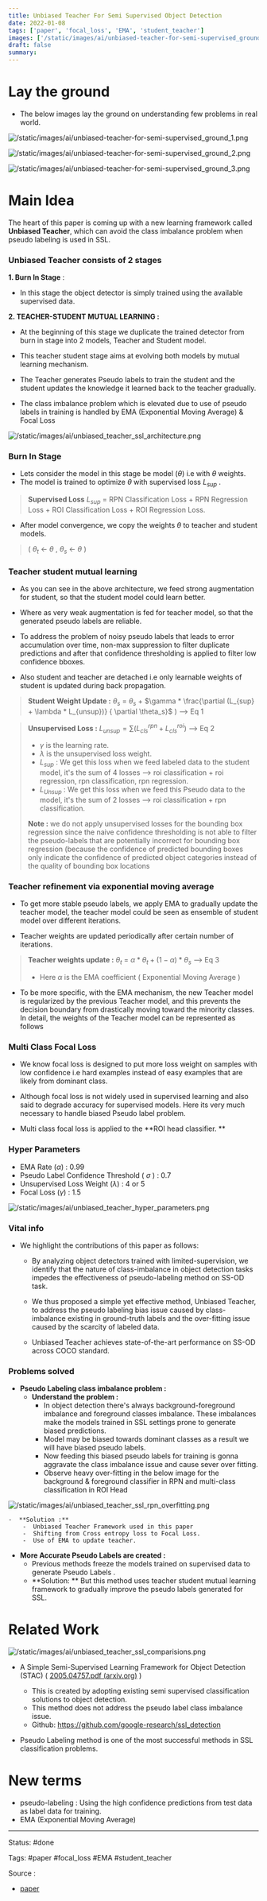```yaml
---
title: Unbiased Teacher For Semi Supervised Object Detection
date: 2022-01-08
tags: ['paper', 'focal_loss', 'EMA', 'student_teacher']
images: ['/static/images/ai/unbiased-teacher-for-semi-supervised_ground_1.png']
draft: false
summary: 
---
```

# Lay the ground
- The below images lay the ground on understanding few problems in real world. 


![/static/images/ai/unbiased-teacher-for-semi-supervised_ground_1.png](/static/images/ai/unbiased-teacher-for-semi-supervised_ground_1.png)



![/static/images/ai/unbiased-teacher-for-semi-supervised_ground_2.png](/static/images/ai/unbiased-teacher-for-semi-supervised_ground_2.png)



![/static/images/ai/unbiased-teacher-for-semi-supervised_ground_3.png](/static/images/ai/unbiased-teacher-for-semi-supervised_ground_3.png)


# Main Idea 

The heart of this paper is coming up with a new learning framework called **Unbiased Teacher**, which can avoid the class imbalance problem when pseudo labeling is used in SSL. 

### Unbiased Teacher consists of 2 stages

**1. Burn In Stage** :

- In this stage the object detector is simply trained using the available supervised data. 

**2. TEACHER-STUDENT MUTUAL LEARNING :**

- At the beginning of this stage we duplicate the trained detector from burn in stage into 2 models, Teacher and Student model. 

- This teacher student stage aims at evolving both models by mutual learning mechanism.

- The Teacher generates Pseudo labels to train the student and the student updates the knowledge it learned back to the teacher gradually.

- The class imbalance problem which is elevated due to use of pseudo labels in training is handled by EMA (Exponential Moving Average) & Focal Loss 


![/static/images/ai/unbiased_teacher_ssl_architecture.png](/static/images/ai/unbiased_teacher_ssl_architecture.png)


### Burn In Stage 
- Lets consider the model in this stage be model ($\theta$) i.e with $\theta$ weights. 
- The model is trained to optimize $\theta$ with supervised loss $L_{sup}$ . 

>**Supervised Loss**
>  $L_{sup}$  = RPN Classification Loss + RPN Regression Loss + ROI Classification Loss + ROI Regression Loss. 

- After model convergence, we copy the weights $\theta$ to teacher and student models. 

> ( $\theta_t$ ← $\theta$ , $\theta_s$ ← $\theta$ )

### Teacher student mutual learning 

- As you can see in the above architecture, we feed strong augmentation for student, so that the student model could learn better. 

- Where as very weak augmentation is fed for teacher model, so that the generated pseudo labels are reliable. 
- To address the problem of noisy pseudo labels that leads to error accumulation over time, non-max suppression to filter duplicate predictions and after that confidence thresholding is applied to filter low confidence bboxes. 
- Also student and teacher are detached i.e only learnable weights of student is updated during back propagation.

> **Student Weight Update :**
> $\theta_s$ =  $\theta_s$ + $\gamma * \frac{\partial (L_{sup} + \lambda * L_{unsup})} { \partial \theta_s}$ ) --> Eq 1

> **Unsupervised Loss :**
> $L_{unsup} = \sum(L^{rpn}_{cls} + L^{roi}_{cls} )$ --> Eq 2
> -  $\gamma$ is the learning rate. 
> - $\lambda$ is the unsupervised loss weight. 
> - $L_{sup}$ : We get this loss when we feed labeled data to the student model, it's the sum of 4 losses --> roi classification + roi regression, rpn classification, rpn regression.
> - $L_{Unsup}$ : We get this loss when we feed this Pseudo data to the model, it's the sum of 2 losses --> roi classification + rpn classification.
> 
> **Note :** we do not apply unsupervised losses for the bounding box regression since the naive confidence thresholding is not able to filter the pseudo-labels that are potentially incorrect for bounding box regression (because the confidence of predicted bounding boxes only indicate the confidence of predicted object categories instead of the quality of bounding box locations

### Teacher refinement via exponential moving average 
- To get more stable pseudo labels, we apply EMA to gradually update the teacher model, the teacher model could be seen as ensemble of student model over different iterations. 

- Teacher weights are updated periodically after certain number of iterations. 

> **Teacher weights update :**
> $\theta_t$ = $\alpha * \theta_t + (1-\alpha) * \theta_s$ --> Eq 3
> - Here $\alpha$ is the EMA coefficient	( Exponential Moving Average )

- To be more specific, with the EMA mechanism, the new Teacher model is regularized by the previous Teacher model, and this prevents the decision boundary from drastically moving toward the minority classes. In detail, the weights of the Teacher model can be represented as follows
	
### Multi Class Focal Loss 

- We know focal loss is designed to put more loss weight on samples with low confidence i.e hard examples instead of easy examples that are likely from dominant class. 

- Although focal loss is not widely used in supervised learning and also said to degrade accuracy for supervised models. Here its very much necessary to handle biased Pseudo label problem. 
- Multi class focal loss is applied to the **ROI head classifier. **

### Hyper  Parameters 

-  EMA Rate ($\alpha$) : 0.99
-  Pseudo Label Confidence Threshold ( $\sigma$ ) : 0.7 
-  Unsupervised Loss Weight ($\lambda$) : 4 or 5 
-  Focal Loss ($\gamma$) : 1.5 


![/static/images/ai/unbiased_teacher_hyper_parameters.png](/static/images/ai/unbiased_teacher_hyper_parameters.png)



### Vital info

- We highlight the contributions of this paper as follows: 	
	- By analyzing object detectors trained with limited-supervision, we identify that the nature of class-imbalance in object detection tasks impedes the effectiveness of pseudo-labeling method on SS-OD task. 

	-  We thus proposed a simple yet effective method, Unbiased Teacher, to address the pseudo labeling bias issue caused by class-imbalance existing in ground-truth labels and the over-fitting issue caused by the scarcity of labeled data. 
	
	-    Unbiased Teacher achieves state-of-the-art performance on SS-OD across COCO standard.


### Problems solved

- **Pseudo Labeling class imbalance problem :**
	- **Understand the problem :**
		- In object detection there's always background-foreground imbalance and foreground classes imbalance. These imbalances make the models trained in SSL settings prone to generate biased predictions. 
		- Model may be biased towards dominant classes as a result we will have biased pseudo labels. 
		- Now feeding this biased pseudo labels for training is gonna aggravate the class imbalance issue and cause sever over fitting. 
		- Observe heavy over-fitting in the below image for the background & foreground classifier in RPN and multi-class classification in ROI Head 
		
		
![/static/images/ai/unbiased_teacher_ssl_rpn_overfitting.png](/static/images/ai/unbiased_teacher_ssl_rpn_overfitting.png)

	
	-  **Solution :** 
		-  Unbiased Teacher Framework used in this paper
		-  Shifting from Cross entropy loss to Focal Loss.
		-  Use of EMA to update teacher. 	

-  **More Accurate Pseudo Labels are created :**
	-  Previous methods freeze the models trained on supervised data to generate Pseudo Labels .
	-  **Solution: ** But this method uses teacher student mutual learning framework to gradually improve the pseudo labels generated for SSL. 


# Related Work

![/static/images/ai/unbiased_teacher_ssl_comparisions.png](/static/images/ai/unbiased_teacher_ssl_comparisions.png)


- A Simple Semi-Supervised Learning Framework for Object Detection (STAC) ( [2005.04757.pdf (arxiv.org)](https://arxiv.org/pdf/2005.04757.pdf) )
	- This is created by adopting existing semi supervised classification solutions to object detection. 
	- This method does not address the pseudo label class imbalance issue. 
	- Github: https://github.com/google-research/ssl_detection
	
- Pseudo Labeling method is one of the most successful methods in SSL classification problems. 


# New terms

- pseudo-labeling : Using the high confidence predictions from test data as label data for training. 
- EMA (Exponential Moving Average) 


---
Status: #done

Tags: 
#paper 
#focal_loss
#EMA 
#student_teacher 

Source : 
- [paper](https://arxiv.org/abs/2102.09480)


